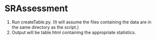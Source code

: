 # SRAssessment
1) Run createTable.py. (It will assume the files containing the data are in the same directory as the script.)
2) Output will be table.html containing the appropriate statistics.

